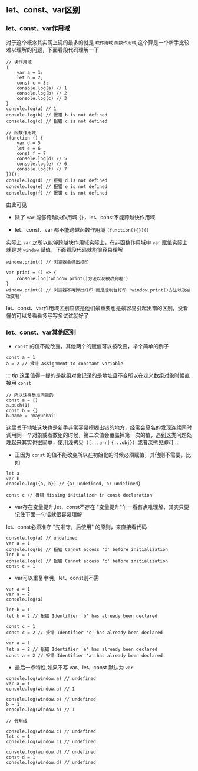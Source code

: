 ## let、const、var区别

### let、const、var作用域
对于这个概念其实网上说的最多的就是 `块作用域` `函数作用域`,这个算是一个新手比较难以理解的问题，下面看段代码理解一下

```JS
// 块作用域
{
    var a = 1;
    let b = 2;
    const c = 3;
    console.log(a) // 1
    console.log(b) // 2
    console.log(c) // 3
}
console.log(a) // 1
console.log(b) // 报错 b is not defined
console.log(c) // 报错 c is not defined

// 函数作用域
(function () {
    var d = 5
    let e = 6
    const f = 7
    console.log(d) // 5
    console.log(e) // 6  
    console.log(f) // 7 
})();
console.log(d) // 报错 d is not defined
console.log(e) // 报错 e is not defined
console.log(f) // 报错 c is not defined
```

由此可见

- 除了 `var` 能够跨越块作用域 `{}`，let、const不能跨越快作用域

- let、const、var 都不能跨越函数作用域 `(function(){})()`

实际上 `var` 之所以能够跨越块作用域实际上，在非函数作用域中 `var` 赋值实际上就是对 `window` 赋值，下面看段代码就能很容易理解

```JS
window.print() // 浏览器会弹出打印

var print = () => {
    console.log('window.print()方法以及被改变啦')
}
window.print() // 浏览器不再弹出打印 而是控制台打印 'window.print()方法以及被改变啦'
```

let、const、var作用域区别应该是他们最重要也是最容易引起出错的区别，没看懂的可以多看看多写写多试试就好了

### let、const、var其他区别

- `const` 的值不能改变，其他两个的赋值可以被改变，举个简单的例子
```JS
const a = 1
a = 2 // 报错 Assignment to constant variable
```

::: tip
这里值得一提的是数组对象记录的是地址且不变所以在定义数组对象时候直接用 `const`
```JS
// 所以这样是没问题的
const a = []
a.push(1)
const b = {}
b.name = 'mayunhai'
```

这里关于地址这块也是新手非常容易模糊出错的地方，经常会莫名的发现连续同时调用同一个对象或者数组的时候，第二次值会覆盖掉第一次的值，遇到这类问题处理起来其实也很简单，使用浅拷贝（`[...arr]` `{...obj}`）或者[深拷贝](/blog/Javascript.html#_5-克隆一个对象或者数组-深拷贝)即可
:::


- 正因为 `const` 的值不能改变所以在初始化的时候必须赋值，其他则不需要，比如
```JS
let a
var b
console.log({a, b}) // {a: undefined, b: undefined}

const c // 报错 Missing initializer in const declaration
```

- var存在变量提升,let、const不存在
"变量提升"乍一看有点难理解，其实只要记住下面一句话就很容易理解

let、const必须准守 "先准守，后使用" 的原则，来直接看代码

```JS
console.log(a) // undefined
var a = 1
console.log(b) // 报错 Cannot access 'b' before initialization
let b = 1
console.log(c) // 报错 Cannot access 'c' before initialization
const c = 1
```

- var可以重复申明，let、const则不需
```JS
var a = 1
var a = 2
console.log(a)

let b = 1
let b = 2 // 报错 Identifier 'b' has already been declared

const c = 1
const c = 2 // 报错 Identifier 'c' has already been declared

var a = 1
let a = 2 // 报错 Identifier 'a' has already been declared
const a = 2 // 报错 Identifier 'a' has already been declared
```

- 最后一点特性,如果不写 var、let、const 默认为 `var`
```JS
console.log(window.a) // undefined
var a = 1
console.log(window.a) // 1

console.log(window.b) // undefined
b = 1
console.log(window.b) // 1

// 分割线

console.log(window.c) // undefined
let c = 1
console.log(window.c) // undefined

console.log(window.d) // undefined
const d = 1
console.log(window.d) // undefined
```